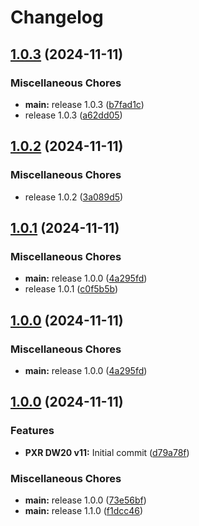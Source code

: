 # Changelog

## [1.0.3](https://github.com/GalaxyGear-Computer-Solutions/PixelRaid-Direwolf20-v11/compare/v1.0.2...v1.0.3) (2024-11-11)


### Miscellaneous Chores

* **main:** release 1.0.3 ([b7fad1c](https://github.com/GalaxyGear-Computer-Solutions/PixelRaid-Direwolf20-v11/commit/b7fad1cbb1bfe0eda9b91ea8b06d8e03e8548bf8))
* release 1.0.3 ([a62dd05](https://github.com/GalaxyGear-Computer-Solutions/PixelRaid-Direwolf20-v11/commit/a62dd0571bd68023e0924f34b659a69077d76980))

## [1.0.2](https://github.com/GalaxyGear-Computer-Solutions/PixelRaid-Direwolf20-v11/compare/v1.0.1...v1.0.2) (2024-11-11)


### Miscellaneous Chores

* release 1.0.2 ([3a089d5](https://github.com/GalaxyGear-Computer-Solutions/PixelRaid-Direwolf20-v11/commit/3a089d5a4b5d6d1e1faf30af8d4bb8eb121fb010))

## [1.0.1](https://github.com/GalaxyGear-Computer-Solutions/PixelRaid-Direwolf20-v11/compare/v1.0.0...v1.0.1) (2024-11-11)


### Miscellaneous Chores

* **main:** release 1.0.0 ([4a295fd](https://github.com/GalaxyGear-Computer-Solutions/PixelRaid-Direwolf20-v11/commit/4a295fd0b1af9724496000c8e6cf0a1a06984a6b))
* release 1.0.1 ([c0f5b5b](https://github.com/GalaxyGear-Computer-Solutions/PixelRaid-Direwolf20-v11/commit/c0f5b5babfb858f0434079cea3f97e84720074bf))

## [1.0.0](https://github.com/GalaxyGear-Computer-Solutions/PixelRaid-Direwolf20-v11/compare/v1.0.0...v1.0.0) (2024-11-11)


### Miscellaneous Chores

* **main:** release 1.0.0 ([4a295fd](https://github.com/GalaxyGear-Computer-Solutions/PixelRaid-Direwolf20-v11/commit/4a295fd0b1af9724496000c8e6cf0a1a06984a6b))

## [1.0.0](https://github.com/GalaxyGear-Computer-Solutions/PixelRaid-Direwolf20-v11/compare/v1.1.0...v1.0.0) (2024-11-11)


### Features

* **PXR DW20 v11:** Initial commit ([d79a78f](https://github.com/GalaxyGear-Computer-Solutions/PixelRaid-Direwolf20-v11/commit/d79a78fba7a5b1f2a9d7fa96cfc0e7a22d91df1c))


### Miscellaneous Chores

* **main:** release 1.0.0 ([73e56bf](https://github.com/GalaxyGear-Computer-Solutions/PixelRaid-Direwolf20-v11/commit/73e56bf4c8809d9212a0c573fe4b13de85976feb))
* **main:** release 1.1.0 ([f1dcc46](https://github.com/GalaxyGear-Computer-Solutions/PixelRaid-Direwolf20-v11/commit/f1dcc46de3fe4ec66dfbb463180a9c2bb5d06d15))

